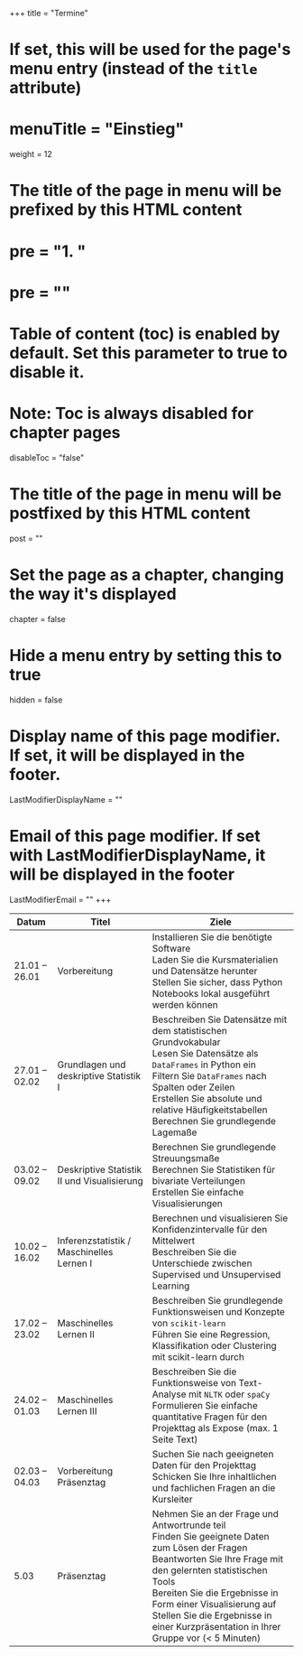 +++
title = "Termine"
# If set, this will be used for the page's menu entry (instead of the `title` attribute)
# menuTitle = "Einstieg"
weight = 12
# The title of the page in menu will be prefixed by this HTML content
 # pre = "<b>1. </b>"
# pre = "<i class='fab fa-github'></i>"
# Table of content (toc) is enabled by default. Set this parameter to true to disable it.
# Note: Toc is always disabled for chapter pages
disableToc = "false"
# The title of the page in menu will be postfixed by this HTML content
post = ""
# Set the page as a chapter, changing the way it's displayed
chapter = false
# Hide a menu entry by setting this to true
hidden = false
# Display name of this page modifier. If set, it will be displayed in the footer.
LastModifierDisplayName = ""
# Email of this page modifier. If set with LastModifierDisplayName, it will be displayed in the footer
LastModifierEmail = ""
+++ 


| Datum         | Titel                                       | Ziele                                                                                                                                                                                                                              |
|---|---|---|
| 21.01 – 26.01 | Vorbereitung                                | Installieren Sie die benötigte Software <br> Laden Sie die Kursmaterialien und Datensätze herunter <br> Stellen Sie sicher, dass Python Notebooks lokal ausgeführt werden können                                                                                                       |
| 27.01 – 02.02 | Grundlagen und deskriptive Statistik I      | Beschreiben Sie Datensätze mit dem statistischen Grundvokabular <br> Lesen Sie Datensätze als `DataFrames` in Python ein <br> Filtern Sie `DataFrames` nach Spalten oder Zeilen <br> Erstellen Sie absolute und relative Häufigkeitstabellen <br> Berechnen Sie grundlegende Lagemaße |
| 03.02 – 09.02 | Deskriptive Statistik II und Visualisierung | Berechnen Sie grundlegende Streuungsmaße <br> Berechnen Sie Statistiken für bivariate Verteilungen <br> Erstellen Sie einfache Visualisierungen           |
| 10.02 – 16.02 | Inferenzstatistik / Maschinelles Lernen I    | Berechnen und visualisieren Sie Konfidenzintervalle für den Mittelwert <br> Beschreiben Sie die Unterschiede zwischen Supervised und Unsupervised Learning                                                                                                                                   |
| 17.02 – 23.02 | Maschinelles Lernen II                      | Beschreiben Sie grundlegende Funktionsweisen und Konzepte von `scikit-learn` <br> Führen Sie eine Regression, Klassifikation oder Clustering mit scikit-learn durch                                                                                                                            |
| 24.02 – 01.03 | Maschinelles Lernen III                     | Beschreiben Sie die Funktionsweise von Text-Analyse mit `NLTK` oder `spaCy` <br> Formulieren Sie einfache quantitative Fragen für den Projekttag als Expose (max. 1 Seite Text)                                                                                                                   |
| 02.03 – 04.03 | Vorbereitung Präsenztag                     | Suchen Sie nach geeigneten Daten für den Projekttag <br> Schicken Sie Ihre inhaltlichen und fachlichen Fragen an die Kursleiter                                                                                                                              |
| 5.03          | Präsenztag                                  | Nehmen Sie an der Frage und Antwortrunde teil <br> Finden Sie geeignete Daten zum Lösen der Fragen  <br> Beantworten Sie Ihre Frage mit den gelernten statistischen Tools <br> Bereiten Sie die Ergebnisse in Form einer Visualisierung auf <br> Stellen Sie die Ergebnisse in einer Kurzpräsentation in Ihrer Gruppe vor (< 5 Minuten)   |






